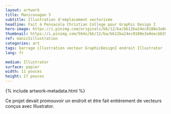 ```yaml
---
layout: artwork
title: Manicouagan 5
subtitle: Illustration d'emplacement vectorisée
headline: Fait à Pensacola Christian College pour Graphic Design I
hero-image: https://i.pinimg.com/originals/bb/12/ba/bb12ba24ec8188e3a0eecbb558b08be4.png
thumbnail: https://i.pinimg.com/564x/bb/12/ba/bb12ba24ec8188e3a0eecbb558b08be4.jpg
ref: manic5illustration
categories: art
tags: barrage illustration vecteur GraphicDesignI endroit Illustrator
lang: fr

medium: Illustrator
surface: papier
width: 11 pouces
height: 17 pouces
---
```

{% include artwork-metadata.html %}

Ce projet devait promouvoir un endroit et être fait entièrement de vecteurs conçus avec Illustrator.
